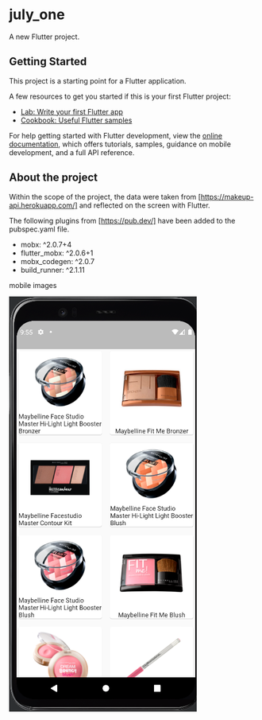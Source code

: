 # july_one

A new Flutter project.

## Getting Started

This project is a starting point for a Flutter application.

A few resources to get you started if this is your first Flutter project:

- [Lab: Write your first Flutter app](https://docs.flutter.dev/get-started/codelab)
- [Cookbook: Useful Flutter samples](https://docs.flutter.dev/cookbook)

For help getting started with Flutter development, view the
[online documentation](https://docs.flutter.dev/), which offers tutorials,
samples, guidance on mobile development, and a full API reference.

## About the project
Within the scope of the project, the data were taken from [https://makeup-api.herokuapp.com/] and reflected on the screen with Flutter.

The following plugins from [https://pub.dev/] have been added to the pubspec.yaml file.
- mobx: ^2.0.7+4
- flutter_mobx: ^2.0.6+1
- mobx_codegen: ^2.0.7
- build_runner: ^2.1.11

mobile images

<img src="assets/mobil.png" alt="mobil">
